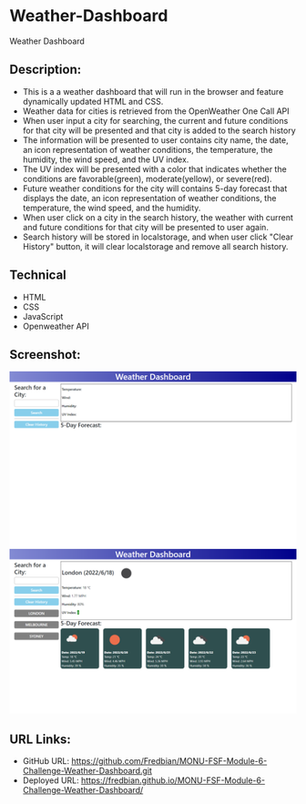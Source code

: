 # Weather-Dashboard
Weather Dashboard

## Description:
* This is a a weather dashboard that will run in the browser and feature dynamically updated HTML and CSS.
* Weather data for cities is retrieved from the OpenWeather One Call API
* When user input a city for searching, the current and future conditions for that city will be presented and that city is added to the search history
* The information will be presented to user contains city name, the date, an icon representation of weather conditions, the temperature, the humidity, the wind speed, and the UV index.
* The UV index will be presented with a color that indicates whether the conditions are favorable(green), moderate(yellow), or severe(red).
* Future weather conditions for the city will contains 5-day forecast that displays the date, an icon representation of weather conditions, the temperature, the wind speed, and the humidity.
* When user click on a city in the search history, the weather with current and future conditions for that city will be presented to user again.
* Search history will be stored in localstorage, and when user click "Clear History" button, it will clear localstorage and remove all search history.

## Technical
* HTML
* CSS
* JavaScript
* Openweather API

## Screenshot:
![Alt text](https://github.com/Fredbian/MONU-FSF-Module-6-Challenge-Weather-Dashboard/blob/main/images/127.0.0.1_5500_Module-6-Challenge-Weather-Dashboard_index.html%20(2).png)
![Alt text](https://github.com/Fredbian/MONU-FSF-Module-6-Challenge-Weather-Dashboard/blob/main/images/127.0.0.1_5500_Module-6-Challenge-Weather-Dashboard_index.html%20(5).png)

## URL Links:
* GitHub URL: https://github.com/Fredbian/MONU-FSF-Module-6-Challenge-Weather-Dashboard.git
* Deployed URL: https://fredbian.github.io/MONU-FSF-Module-6-Challenge-Weather-Dashboard/
